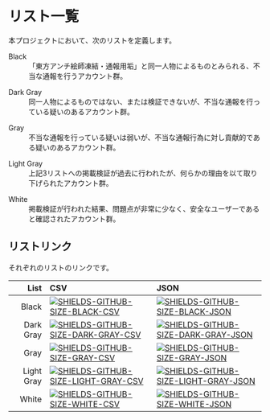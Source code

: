 # リスト一覧

[GITHUB-BLACK-CSV]: lists/blacklist.csv
[GITHUB-BLACK-JSON]: lists/blacklist.json
[GITHUB-DARK-GRAY-CSV]: lists/darkgraylist.csv
[GITHUB-DARK-GRAY-JSON]: lists/darkgraylist.json
[GITHUB-GRAY-CSV]: lists/graylist.csv
[GITHUB-GRAY-JSON]: lists/graylist.json
[GITHUB-LIGHT-GRAY-CSV]: lists/lightgraylist.csv
[GITHUB-LIGHT-GRAY-JSON]: lists/lightgraylist.json
[GITHUB-WHITE-CSV]: lists/whitelist.csv
[GITHUB-WHITE-JSON]: lists/whitelist.json
[SHIELDS-GITHUB-SIZE-BLACK-CSV]: https://img.shields.io/github/size/Twitter-FFAC/fight-for-artistic-creativity/lists/blacklist.csv.svg
[SHIELDS-GITHUB-SIZE-BLACK-JSON]: https://img.shields.io/github/size/Twitter-FFAC/fight-for-artistic-creativity/lists/blacklist.json.svg
[SHIELDS-GITHUB-SIZE-DARK-GRAY-CSV]: https://img.shields.io/github/size/Twitter-FFAC/fight-for-artistic-creativity/lists/darkgraylist.csv.svg
[SHIELDS-GITHUB-SIZE-DARK-GRAY-JSON]: https://img.shields.io/github/size/Twitter-FFAC/fight-for-artistic-creativity/lists/darkgraylist.json.svg
[SHIELDS-GITHUB-SIZE-GRAY-CSV]: https://img.shields.io/github/size/Twitter-FFAC/fight-for-artistic-creativity/lists/graylist.csv.svg
[SHIELDS-GITHUB-SIZE-GRAY-JSON]: https://img.shields.io/github/size/Twitter-FFAC/fight-for-artistic-creativity/lists/graylist.json.svg
[SHIELDS-GITHUB-SIZE-LIGHT-GRAY-CSV]: https://img.shields.io/github/size/Twitter-FFAC/fight-for-artistic-creativity/lists/lightgraylist.csv.svg
[SHIELDS-GITHUB-SIZE-LIGHT-GRAY-JSON]: https://img.shields.io/github/size/Twitter-FFAC/fight-for-artistic-creativity/lists/lightgraylist.json.svg
[SHIELDS-GITHUB-SIZE-WHITE-CSV]: https://img.shields.io/github/size/Twitter-FFAC/fight-for-artistic-creativity/lists/whitelist.csv.svg
[SHIELDS-GITHUB-SIZE-WHITE-JSON]: https://img.shields.io/github/size/Twitter-FFAC/fight-for-artistic-creativity/lists/whitelist.json.svg
<!-- end of link references field -->

本プロジェクトにおいて、次のリストを定義します。

<dl>

  <dt>Black</dt>

  <dd>「東方アンチ絵師凍結・通報用垢」と同一人物によるものとみられる、不当な通報を行うアカウント群。</dd>

</dl>

<dl>

  <dt>Dark Gray</dt>

  <dd>同一人物によるものではない、または検証できないが、不当な通報を行っている疑いのあるアカウント群。</dd>

</dl>

<dl>

  <dt>Gray</dt>

  <dd>不当な通報を行っている疑いは弱いが、不当な通報行為に対し貢献的である疑いのあるアカウント群。</dd>

</dl>

<dl>

  <dt>Light Gray</dt>

  <dd>上記3リストへの掲載検証が過去に行われたが、何らかの理由を以て取り下げられたアカウント群。</dd>

</dl>

<dl>

  <dt>White</dt>

  <dd>掲載検証が行われた結果、問題点が非常に少なく、安全なユーザーであると確認されたアカウント群。</dd>

</dl>

## リストリンク

それぞれのリストのリンクです。

|       List | CSV                                                            | JSON                                                             |
|-----------:|:---------------------------------------------------------------|:-----------------------------------------------------------------|
|      Black | [![SHIELDS-GITHUB-SIZE-BLACK-CSV]][GITHUB-BLACK-CSV]           | [![SHIELDS-GITHUB-SIZE-BLACK-JSON]][GITHUB-BLACK-JSON]           |
|  Dark Gray | [![SHIELDS-GITHUB-SIZE-DARK-GRAY-CSV]][GITHUB-DARK-GRAY-CSV]   | [![SHIELDS-GITHUB-SIZE-DARK-GRAY-JSON]][GITHUB-DARK-GRAY-JSON]   |
|       Gray | [![SHIELDS-GITHUB-SIZE-GRAY-CSV]][GITHUB-GRAY-CSV]             | [![SHIELDS-GITHUB-SIZE-GRAY-JSON]][GITHUB-GRAY-JSON]             |
| Light Gray | [![SHIELDS-GITHUB-SIZE-LIGHT-GRAY-CSV]][GITHUB-LIGHT-GRAY-CSV] | [![SHIELDS-GITHUB-SIZE-LIGHT-GRAY-JSON]][GITHUB-LIGHT-GRAY-JSON] |
|      White | [![SHIELDS-GITHUB-SIZE-WHITE-CSV]][GITHUB-WHITE-CSV]           | [![SHIELDS-GITHUB-SIZE-WHITE-JSON]][GITHUB-WHITE-JSON]           |